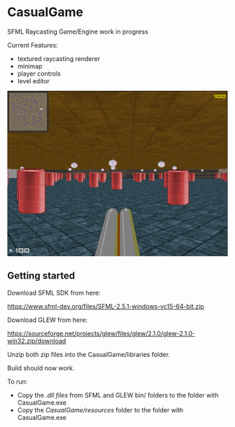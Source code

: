 # CasualGame

SFML Raycasting Game/Engine work in progress

Current Features:
* textured raycasting renderer
* minimap
* player controls
* level editor

<img src="screen.png" />

## Getting started

Download SFML SDK from here:

https://www.sfml-dev.org/files/SFML-2.5.1-windows-vc15-64-bit.zip

Download GLEW from here:

https://sourceforge.net/projects/glew/files/glew/2.1.0/glew-2.1.0-win32.zip/download

Unzip both zip files into the CasualGame/libraries folder.

Build should now work.

To run:

- Copy the *.dll files* from SFML and GLEW bin/ folders to the folder with CasualGame.exe
- Copy the *CasualGame/resources* folder to the folder with CasualGame.exe
